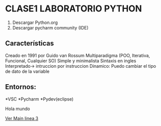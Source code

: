 # CLASE1 LABORATORIO PYTHON
1. Descargar Python.org
2. Descargar pycharm community (IDE)

## Características
Creado en 1991 por Guido van Rossum
Multiparadigma (POO, Iterativa, Funcional, Cualquier SO)
Simple y minimalista
Sintaxis en ingles
Interpretado-> intruccion por instruccion
Dinamico: Puedo cambiar el tipo de dato de la variable

## Entornos: 
*VSC *Pycharm *Pydev(eclipse)

Hola mundo

[Ver Main linea 3](/Clases/main.py)